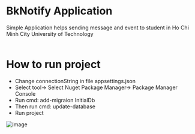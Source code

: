 # BkNotify Application <br>
Simple Application helps sending message and event to student in Ho Chi Minh City  University of Technology   
<br>
# How to run project
- Change connectionString in file appsettings.json
- Select tool-> Select Nuget Package Manager-> Package Manager Console
- Run cmd: add-migraion InitialDb
- Then run cmd: update-database
- Run project 

![image](https://user-images.githubusercontent.com/92216715/190567620-c04f4e52-dfe4-40e2-8f87-1d74f8213e2f.png)
